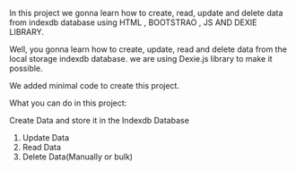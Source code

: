 In this project we gonna learn how to create, read, update and delete data from indexdb database using HTML , BOOTSTRAO , JS AND DEXIE LIBRARY.

Well, you gonna learn how to create, update, read and delete data from the local storage indexdb database. we are using Dexie.js library to make it possible.

We added minimal code to create this project.

What you can do in this project:

Create Data and store it in the Indexdb Database
1) Update Data
2) Read Data
3) Delete Data(Manually or bulk)
